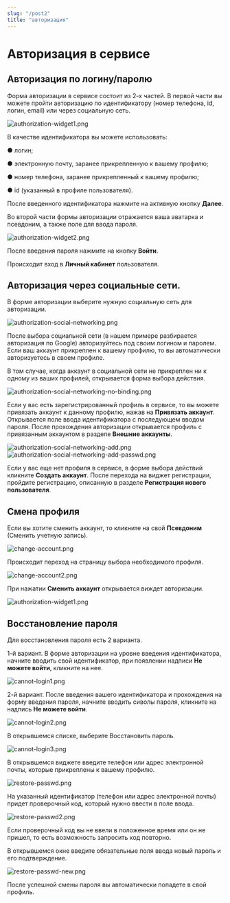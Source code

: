 ```yaml
---
slug: "/post2"
title: "авторизация"
---
```

# Авторизация в сервисе

## Авторизация по логину/паролю

Форма авторизации в сервисе состоит из 2-х частей. В первой части вы можете пройти авторизацию по идентификатору (номер телефона, id, логин, email) или через социальную сеть. 

 ![authorization-widget1.png](./images/authorization-widget1.png "Виджет авторизации (форма №1)")

В качестве идентификатора вы можете использовать:

●	логин;

●	электронную почту, заранее прикрепленную к вашему профилю;

●	номер телефона, заранее прикрепленный к вашему профилю;

●	id (указанный в профиле пользователя).

После введенного идентификатора  нажмите на активную кнопку **Далее**.  

Во второй части формы авторизации отражается ваша аватарка и псевдоним, а также поле для ввода пароля. 
 
![authorization-widget2.png](./images/authorization-widget2.png "Виджет авторизации (форма №2)")

После введения пароля нажмите на кнопку **Войти**.  

Происходит вход в **Личный кабинет** пользователя.

## Авторизация через социальные сети. 

В форме авторизации выберите нужную социальную сеть для авторизации. 

![authorization-social-networking.png](./images/authorization-social-networking.png "Раздел виджета авторизация по социальным сетям")

После выбора социальной сети (в нашем примере разбирается авторизация по Google) авторизуйтесь под своим логином и паролем. Если ваш аккаунт прикреплен к вашему профилю, то вы автоматически авторизуетесь в своем профиле. 

В том случае, когда аккаунт в социальной сети не прикреплен ни к одному из ваших профилей, открывается форма выбора действия. 

![authorization-social-networking-no-binding.png](./images/authorization-social-networking-no-binding.png "Окно выбора действий с социальной сетью") 

Если у вас есть зарегистрированный профиль в сервисе, то вы можете привязать аккаунт к данному профилю, нажав на **Привязать аккаунт**.  Открывается поле ввода идентификатора с последующем вводом пароля. После прохождения авторизации открывается профиль с привязанным аккаунтом в разделе **Внешние аккаунты**. 

![authorization-social-networking-add.png](./images/authorization-social-networking-add.png "Ввод идентификатора для привязки социальной сети к аккаунту") ![authorization-social-networking-add-passwd.png](./images/authorization-social-networking-add-passwd.png "Ввод пароля для привязки социальной сети к аккаунту")

Если у вас еще нет профиля в сервисе, в форме выбора действий кликните **Создать аккаунт**. После перехода на виджет регистрации, пройдите регистрацию, описанную в разделе **Регистрация нового пользователя**. 

## Смена профиля

Если вы хотите сменить аккаунт, то кликните на свой **Псевдоним** (Сменить учетную запись).  

![change-account.png](./images/change-account.png "Окно смены профиля")

Происходит переход на страницу выбора необходимого профиля. 

![change-account2.png](./images/change-account2.png "Окно выбора профиля")

При нажатии **Сменить аккаунт** открывается виждет авторизации.

![authorization-widget1.png](./images/authorization-widget1.png "Виджет авторизации (форма №1)")

## Восстановление пароля

Для восстановления пароля есть 2 варианта.

1-й вариант. В форме авторизации на уровне введения идентификатора, начните вводить свой идентификатор, при появлении надписи **Не можете войти**, кликните на нее. 

![cannot-login1.png](./images/cannot-login1.png "Виджет авторизации для восстановления пароля")

2-й вариант. После введения вашего идентификатора и прохождения на форму введения пароля, начните вводить сиволы пароля, кликните на надпись **Не можете войти**.

![cannot-login2.png](./images/cannot-login2.png "Виджет авторизации для восстановления пароля (форма ввода логина)")

В открывшемся списке, выберите Восстановить пароль.

![cannot-login3.png](./images/cannot-login3.png "Виджет авторизации для восстановления пароля (форма ввода пароля)")

В открывшемся виджете введите телефон или адрес электронной почты, которые прикреплены к вашему профилю.

![restore-passwd.png](./images/restore-passwd.png "Виджет восстановления пароля")  

На указанный идентификатор (телефон или адрес электронной почты) придет проверочный код, который нужно ввести в поле ввода. 

![restore-passwd2.png](./images/restore-passwd2.png "Форма ввода проверочного кода")
 
Если проверочный код вы не ввели в положенное время или он не пришел, то есть возможность запросить код повторно. 

В открывшемся окне введите обязательные поля ввода новый пароль и его подтверждение. 

![restore-passwd-new.png](./images/restore-passwd-new.png "Форма восстановления пароля")

 После успешной смены пароля вы автоматически попадете в свой профиль.